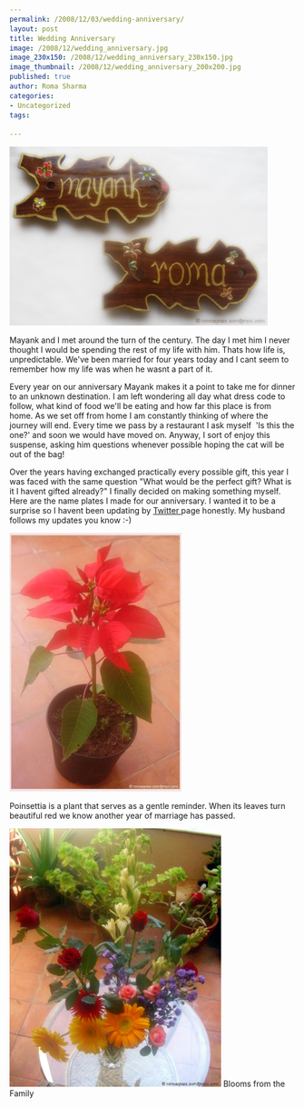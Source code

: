 ```yaml
--- 
permalink: /2008/12/03/wedding-anniversary/
layout: post
title: Wedding Anniversary
image: /2008/12/wedding_anniversary.jpg
image_230x150: /2008/12/wedding_anniversary_230x150.jpg
image_thumbnail: /2008/12/wedding_anniversary_200x200.jpg
published: true
author: Roma Sharma
categories: 
- Uncategorized
tags:

---
```

<a href="/2008/12/wedding_anniversary.jpg"><img class="alignnone size-full wp-image-911" title="wedding_anniversary" src="/2008/12/wedding_anniversary.jpg" alt="wedding_anniversary" width="455" height="315" /></a>

Mayank and I met around the turn of the century. The day I met him I never thought I would be spending the rest of my life with him. Thats how life is, unpredictable. We've been married for four years today and I cant seem to remember how my life was when he wasnt a part of it.

Every year on our anniversary Mayank makes it a point to take me for dinner to an unknown destination. I am left wondering all day what dress code to follow, what kind of food we'll be eating and how far this place is from home. As we set off from home I am constantly thinking of where the journey will end. Every time we pass by a restaurant I ask myself  'Is this the one?' and soon we would have moved on. Anyway, I sort of enjoy this suspense, asking him questions whenever possible hoping the cat will be out of the bag!

Over the years having exchanged practically every possible gift, this year I was faced with the same question "What would be the perfect gift? What is it I havent gifted already?" I finally decided on making something myself. Here are the name plates I made for our anniversary. I wanted it to be a surprise so I havent been updating by <a href="http://twitter.com/romasharma">Twitter </a>page honestly. My husband follows my updates you know :-)

<a href="/2008/12/gift_from_mayank2.jpg"><img class="size-full wp-image-923" title="gift_from_mayank2" src="/2008/12/gift_from_mayank2.jpg" alt="Gift from Mayank - Poinsettia, Turns lush red in December" width="303" height="455" /></a>

Poinsettia is a plant that serves as a gentle reminder. When its leaves turn beautiful red we know another year of marriage has passed.

<div class='post-image'><img class="size-full wp-image-927" title="golden_rush_2" src="/2008/12/golden_rush_2.jpg" alt="golden_rush_2" width="373" height="455" /> Blooms from the Family</div>
